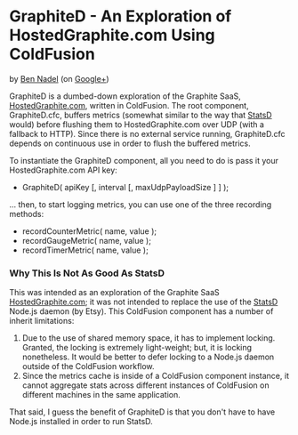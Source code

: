 
# GraphiteD - An Exploration of HostedGraphite.com Using ColdFusion

by [Ben Nadel][bennadel] (on [Google+][googleplus])

GraphiteD is a dumbed-down exploration of the Graphite SaaS, [HostedGraphite.com][hostedgraphite],
written in ColdFusion. The root component, GraphiteD.cfc, buffers metrics (somewhat similar to
the way that [StatsD][statsd] would) before flushing them to HostedGraphite.com over UDP (with a
fallback to HTTP). Since there is no external service running, GraphiteD.cfc depends on continuous
use in order to flush the buffered metrics.

To instantiate the GraphiteD component, all you need to do is pass it your HostedGraphite.com API
key:

* GraphiteD( apiKey [, interval [, maxUdpPayloadSize ] ] );

... then, to start logging metrics, you can use one of the three recording methods:

* recordCounterMetric( name, value );
* recordGaugeMetric( name, value );
* recordTimerMetric( name, value );

### Why This Is Not As Good As StatsD

This was intended as an exploration of the Graphite SaaS [HostedGraphite.com][hostedgraphite]; it
was not intended to replace the use of the [StatsD][statsd] Node.js daemon (by Etsy). This 
ColdFusion component has a number of inherit limitations:

1. Due to the use of shared memory space, it has to implement locking. Granted, the locking is
extremely light-weight; but, it is locking nonetheless. It would be better to defer locking to a
Node.js daemon outside of the ColdFusion workflow.
2. Since the metrics cache is inside of a ColdFusion component instance, it cannot aggregate stats
across different instances of ColdFusion on different machines in the same application.

That said, I guess the benefit of GraphiteD is that you don't have to have Node.js installed in
order to run StatsD.


[bennadel]: http://www.bennadel.com
[googleplus]: https://plus.google.com/108976367067760160494?rel=author
[hostedgraphite]: https://www.hostedgraphite.com
[statsd]: https://github.com/etsy/statsd

